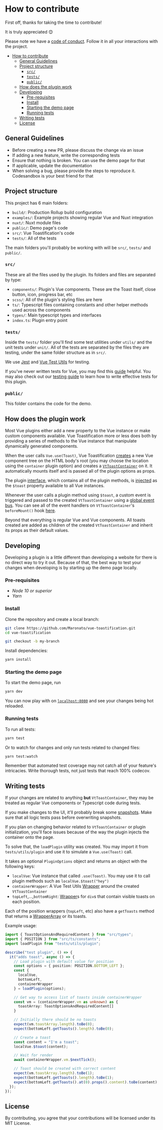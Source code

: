 # How to contribute 

First off, thanks for taking the time to contribute!

It is truly appreciated 😊

Please note we have a [code of conduct](./CODE_OF_CONDUCT.md). Follow it in all your interactions with the project.

- [How to contribute](#how-to-contribute)
  - [General Guidelines](#general-guidelines)
  - [Project structure](#project-structure)
    - [`src/`](#src)
    - [`tests/`](#tests)
    - [`public/`](#public)
  - [How does the plugin work](#how-does-the-plugin-work)
  - [Developing](#developing)
    - [Pre-requisites](#pre-requisites)
    - [Install](#install)
    - [Starting the demo page](#starting-the-demo-page)
    - [Running tests](#running-tests)
  - [Writing tests](#writing-tests)
  - [License](#license)

## General Guidelines

- Before creating a new PR, please discuss the change via an issue
- If adding a new feature, write the corresponding tests
- Ensure that nothing is broken. You can use the demo page for that
- If applicable, update the documentation
- When solving a bug, please provide the steps to reproduce it. Codesandbox is your best friend for that


## Project structure

This project has 6 main folders:

- `build/`: Production Rollup build configuration
- `examples/`: Example projects showing regular Vue and Nuxt integration
- `nuxt/`: Nuxt module files
- `public/`: Demo page's code
- `src/`: Vue Toastification's code
- `tests/`: All of the tests

The main folders you'll probably be working with will be `src/`, `tests/` and `public/`.

### `src/`
These are all the files used by the plugin. Its folders and files are separated by type:

- `components/`: Plugin's Vue components. These are the Toast itself, close button, icon, progress bar, etc
- `scss/`: All of the plugin's styling files are here
- `ts/`: Typescript files containing constants and other helper methods used across the components
- `types/`: Main typescript types and interfaces
- `index.ts`: Plugin entry point

### `tests/`
Inside the `tests/` folder you'll find some test utilities under `utils/` and the unit tests under `unit/`. All of the tests are separated by the files they are testing, under the same folder structure as in `src/`.

We use [Jest](https://github.com/facebook/jest) and [Vue Test Utils](https://vue-test-utils.vuejs.org/) for testing.

If you've never written tests for Vue, you may find this [guide](https://lmiller1990.github.io/vue-testing-handbook/) helpful. You may also check out our [testing guide](#writing-tests) to learn how to write effective tests for this plugin.


### `public/`
This folder contains the code for the demo.


## How does the plugin work

Most Vue plugins either add a new property to the Vue instance or make custom components available. Vue Toastification more or less does both by providing a series of methods to the Vue instance that manipulate dynamically generated components.

When the user calls `Vue.use(Toast)`, Vue Toastification [creates](https://github.com/Maronato/vue-toastification/blob/da6c8c6d2f687efe033f50204ef288abd6d65cd6/src/ts/interface.ts#L15) a new Vue component tree on the HTML body's root (you may choose the location using the `container` plugin option) and creates a [`VtToastContainer`](./src/components/VtToastContainer.vue) on it. It automatically mounts itself and is passed all of the plugin options as props.

The plugin [interface](./src/ts/interface.ts), which contains all of the plugin methods, is [injected](https://github.com/Maronato/vue-toastification/blob/da6c8c6d2f687efe033f50204ef288abd6d65cd6/src/index.ts#L12) as the `$toast` property available to all Vue instances.

Whenever the user calls a plugin method using `$toast`, a custom event is triggered and passed to the created `VtToastContainer` using a [global event bus](./src/ts/events.ts). You can see all of the event handlers on `VtToastContainer`'s `beforeMount()` hook [here](https://github.com/Maronato/vue-toastification/blob/da6c8c6d2f687efe033f50204ef288abd6d65cd6/src/components/VtToastContainer.vue#L68).

Beyond that everything is regular Vue and Vue components. All toasts created are added as children of the created `VtToastContainer` and inherit its props as their default values.

## Developing

Developing a plugin is a little different than developing a website for there is no direct way to try it out. Because of that, the best way to test your changes when developing is by starting up the demo page locally.

### Pre-requisites

- *Node 10 or superior*
- *Yarn*

### Install

Clone the repository and create a local branch:

```sh
git clone https://github.com/Maronato/vue-toastification.git
cd vue-toastification

git checkout -b my-branch
```

Install dependencies:

```sh
yarn install
```

### Starting the demo page

To start the demo page, run
```sh
yarn dev
```
You can now play with on [`localhost:8080`](http://localhost:8080) and see your changes being hot reloaded.


### Running tests
To run all tests:
```sh
yarn test
```
Or to watch for changes and only run tests related to changed files:
```sh
yarn test:watch
```

Remember that automated test coverage may not catch all of your feature's intricacies. Write thorough tests, not just tests that reach 100% codecov.


## Writing tests
If your changes are related to anything **but** `VtToastContainer`, they may be treated as regular Vue components or Typescript code during tests.

If you make changes to the UI, it'll probably break some [snapshots](https://jestjs.io/docs/en/snapshot-testing). Make sure that all logic tests pass before overwriting snapshots.

If you plan on changing behavior related to `VtToastContainer` or plugin initialization, you'll face issues because of the way the plugin injects the container onto the page.

To solve that, the `loadPlugin` utility was created. You may import it from `tests/utils/plugin` and use it to simulate a `Vue.use(Toast)` call.

It takes an optional `PluginOptions` object and returns an object with the following keys:
- `localVue`: Vue instance that called `.use(Toast)`. You may use it to call plugin methods such as `localVue.$toast("hey")`
- `containerWrapper`: A Vue Test Utils [Wrapper](https://vue-test-utils.vuejs.org/api/wrapper/) around the created `VtToastContainer`
- `topLeft`,...,`bottomRight`: [Wrapper](https://vue-test-utils.vuejs.org/api/wrapper/)s for `div`s that contain visible toasts on each position.

Each of the position wrappers (`topLeft`, etc) also have a `getToasts` method that returns a [WrapperArray](https://vue-test-utils.vuejs.org/api/wrapper-array/) or its toasts.

Example usage:
```ts
import { ToastOptionsAndRequiredContent } from "src/types";
import { POSITION } from "src/ts/constants";
import loadPlugin from "tests/utils/plugin";

describe("test plugin", () => {
  it("adds toast", async () => {
    // Load plugin with default value for position
    const options = { position: POSITION.BOTTOM_LEFT };
    const {
      localVue,
      bottomLeft,
      containerWrapper
    } = loadPlugin(options);

    // Get way to access list of toasts inside containerWrapper
    const vm = (containerWrapper.vm as unknown) as {
      toastArray: ToastOptionsAndRequiredContent[]
    }

    // Initially there should be no toasts
    expect(vm.toastArray.length).toBe(0);
    expect(bottomLeft.getToasts().length).toBe(0);

    // Create a toast
    const content = "I'm a toast";
    localVue.$toast(content);

    // Wait for render
    await containerWrapper.vm.$nextTick();

    // Toast should be created with correct content
    expect(vm.toastArray.length).toBe(1);
    expect(bottomLeft.getToasts().length).toBe(1);
    expect(bottomLeft.getToasts().at(0).props().content).toBe(content);
  });
});
```

## License
By contributing, you agree that your contributions will be licensed under its MIT License.